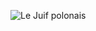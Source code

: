 ![Le Juif polonais](https://upload.wikimedia.org/wikipedia/commons/thumb/8/8a/Nowruz_2017_in_Bisaran%2C_Kurdistan_province.jpg/500px-Nowruz_2017_in_Bisaran%2C_Kurdistan_province.jpg)